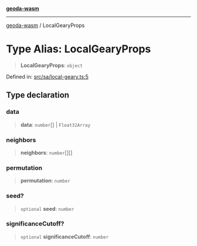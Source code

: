 [**geoda-wasm**](../README.md)

***

[geoda-wasm](../globals.md) / LocalGearyProps

# Type Alias: LocalGearyProps

> **LocalGearyProps**: `object`

Defined in: [src/sa/local-geary.ts:5](https://github.com/GeoDaCenter/geoda-lib/blob/0ad3977fd23db605b1dc766f99d329a28ef59f68/src/js/src/sa/local-geary.ts#L5)

## Type declaration

### data

> **data**: `number`[] \| `Float32Array`

### neighbors

> **neighbors**: `number`[][]

### permutation

> **permutation**: `number`

### seed?

> `optional` **seed**: `number`

### significanceCutoff?

> `optional` **significanceCutoff**: `number`
